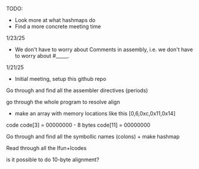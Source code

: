 TODO: 
- Look more at what hashmaps do
- Find a more concrete meeting time


1/23/25
- We don't have to worry about Comments in assembly, i.e. we don't have to worry about #_____.

1/21/25
- Initial meeting, setup this github repo




Go through and find all the assembler directives (periods) 

go through the whole program to resolve align

+ make an array with memory locations like this [0,6,0xc,0x11,0x14]


code
code[3] = 00000000 - 8 bytes
code[11] = 00000000

Go through and find all the symbollic names (colons) + make hashmap


Read through all the Ifun+Icodes

is it possible to do 10-byte alignment?